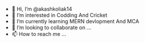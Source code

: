 - 👋 Hi, I’m @akashkoliak14
- 👀 I’m interested in Codding And Cricket
- 🌱 I’m currently learning  MERN devlopment And MCA
- 💞️ I’m looking to collaborate on ...
- 📫 How to reach me ...

<!---
akashkoliak14/akashkoliak14 is a ✨ special ✨ repository because its `README.md` (this file) appears on your GitHub profile.
You can click the Preview link to take a look at your changes.
--->
